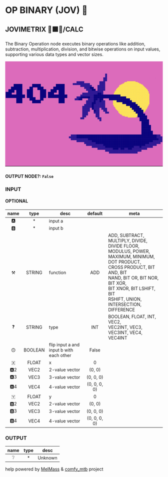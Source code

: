 # OP BINARY (JOV) 🌟

## JOVIMETRIX 🔺🟩🔵/CALC

The Binary Operation node executes binary operations like addition, subtraction, multiplication, division, and bitwise operations on input values, supporting various data types and vector sizes.

![OP BINARY](https://raw.githubusercontent.com/Amorano/Jovimetrix-examples/master/node/OP%20BINARY/OP%20BINARY.png)

#### OUTPUT NODE?: `False`

### INPUT

#### OPTIONAL

name | type | desc | default | meta
:---:|:---:|---|:---:|---
🅰️ | * | input a |  | 
🅱️ | * | input b |  | 
⚒️ | STRING | function | ADD | ADD, SUBTRACT, MULTIPLY, DIVIDE,<br>DIVIDE FLOOR, MODULUS, POWER,<br>MAXIMUM, MINIMUM, DOT PRODUCT,<br>CROSS PRODUCT, BIT AND, BIT<br>NAND, BIT OR, BIT NOR, BIT XOR,<br>BIT XNOR, BIT LSHIFT, BIT<br>RSHIFT, UNION, INTERSECTION,<br>DIFFERENCE
❓ | STRING | type | INT | BOOLEAN, FLOAT, INT, VEC2,<br>VEC2INT, VEC3, VEC3INT, VEC4,<br>VEC4INT
🙃 | BOOLEAN | flip input a and input b with<br>each other | False | 
🇽 | FLOAT | x | 0 | 
🅰️2 | VEC2 | 2-value vector | (0, 0) | 
🅰️3 | VEC3 | 3-value vector | (0, 0, 0) | 
🅰️4 | VEC4 | 4-value vector | (0, 0, 0, 0) | 
🇾 | FLOAT | y | 0 | 
🅱️2 | VEC2 | 2-value vector | (0, 0) | 
🅱️3 | VEC3 | 3-value vector | (0, 0, 0) | 
🅱️4 | VEC4 | 4-value vector | (0, 0, 0, 0) | 

### OUTPUT

name | type | desc
:---:|:---:|---
❔ | * | Unknown 

help powered by [MelMass](https://github.com/melMass) & [comfy_mtb](https://github.com/melMass/comfy_mtb) project